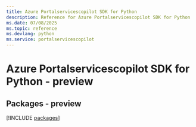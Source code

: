 ```yaml
---
title: Azure Portalservicescopilot SDK for Python
description: Reference for Azure Portalservicescopilot SDK for Python
ms.date: 07/08/2025
ms.topic: reference
ms.devlang: python
ms.service: portalservicescopilot
---
```

# Azure Portalservicescopilot SDK for Python - preview
## Packages - preview
[!INCLUDE [packages](portalservicescopilot-index.md)]